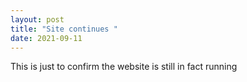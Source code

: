 ```yaml
---
layout: post
title: "Site continues "
date: 2021-09-11
---
```


This is just to confirm the website is still in fact running 
